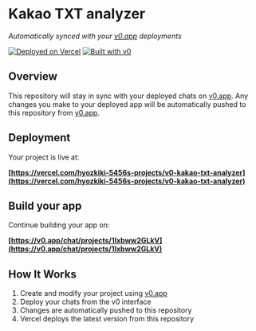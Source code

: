 # Kakao TXT analyzer

*Automatically synced with your [v0.app](https://v0.app) deployments*

[![Deployed on Vercel](https://img.shields.io/badge/Deployed%20on-Vercel-black?style=for-the-badge&logo=vercel)](https://vercel.com/hyozkiki-5456s-projects/v0-kakao-txt-analyzer)
[![Built with v0](https://img.shields.io/badge/Built%20with-v0.app-black?style=for-the-badge)](https://v0.app/chat/projects/1Ixbww2GLkV)

## Overview

This repository will stay in sync with your deployed chats on [v0.app](https://v0.app).
Any changes you make to your deployed app will be automatically pushed to this repository from [v0.app](https://v0.app).

## Deployment

Your project is live at:

**[https://vercel.com/hyozkiki-5456s-projects/v0-kakao-txt-analyzer](https://vercel.com/hyozkiki-5456s-projects/v0-kakao-txt-analyzer)**

## Build your app

Continue building your app on:

**[https://v0.app/chat/projects/1Ixbww2GLkV](https://v0.app/chat/projects/1Ixbww2GLkV)**

## How It Works

1. Create and modify your project using [v0.app](https://v0.app)
2. Deploy your chats from the v0 interface
3. Changes are automatically pushed to this repository
4. Vercel deploys the latest version from this repository
